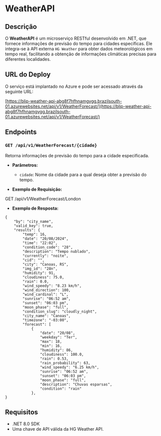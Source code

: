 # WeatherAPI

## Descrição
O **WeatherAPI** é um microserviço RESTful desenvolvido em .NET, que fornece informações de previsão do tempo para cidades específicas. Ele integra-se à API externa `HG Weather` para obter dados meteorológicos em tempo real, facilitando a obtenção de informações climáticas precisas para diferentes localidades.

## URL do Deploy
O serviço está implantado no Azure e pode ser acessado através da seguinte URL:

[https://blip-weather-api-abg8f7hfhnamgvgg.brazilsouth-01.azurewebsites.net/api/v1/WeatherForecast/](https://blip-weather-api-abg8f7hfhnamgvgg.brazilsouth-01.azurewebsites.net/api/v1/WeatherForecast/)

## Endpoints

### `GET /api/v1/WeatherForecast/{cidade}`
Retorna informações de previsão do tempo para a cidade especificada.

- **Parâmetros:**
  - `cidade`: Nome da cidade para a qual deseja obter a previsão do tempo.
  
- **Exemplo de Requisição:**

GET /api/v1/WeatherForecast/London

- **Exemplo de Resposta:**

```
{
	"by": "city_name",
	"valid_key": true,
	"results": {
		"temp": 16,
		"date": "20/08/2024",
		"time": "22:02",
		"condition_code": "28",
		"description": "Tempo nublado",
		"currently": "noite",
		"cid": "",
		"city": "Canoas, RS",
		"img_id": "28n",
		"humidity": 91,
		"cloudiness": 75.0,
		"rain": 0.0,
		"wind_speedy": "8.23 km/h",
		"wind_direction": 100,
		"wind_cardinal": "L",
		"sunrise": "06:52 am",
		"sunset": "06:03 pm",
		"moon_phase": "full",
		"condition_slug": "cloudly_night",
		"city_name": "Canoas",
		"timezone": "-03:00",
		"forecast": [
			{
				"date": "20/08",
				"weekday": "Ter",
				"max": 18,
				"min": 16,
				"humidity": 86,
				"cloudiness": 100.0,
				"rain": 0.53,
				"rain_probability": 63,
				"wind_speedy": "6.25 km/h",
				"sunrise": "06:52 am",
				"sunset": "06:03 pm",
				"moon_phase": "full",
				"description": "Chuvas esparsas",
				"condition": "rain"
			},
}
```


 ## Requisitos
- .NET 8.0 SDK
- Uma chave de API válida da HG Weather API.
